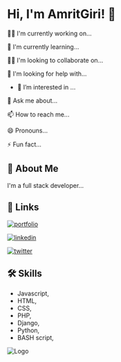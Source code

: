 


# Hi, I'm AmritGiri! 👋

👩‍💻 I'm currently working on...

🧠 I'm currently learning...

👯‍♀️ I'm looking to collaborate on...

🤔 I'm looking for help with...




- 👀 I’m interested in ...

💬 Ask me about...

📫 How to reach me...

😄 Pronouns...

⚡️ Fun fact...

## 🚀 About Me

I'm a full stack developer...

## 🔗 Links

[![portfolio](https://img.shields.io/badge/my_portfolio-000?style=for-the-badge&logo=ko-fi&logoColor=white)](https://amrit-giri.com.np/)

[![linkedin](https://img.shields.io/badge/linkedin-0A66C2?style=for-the-badge&logo=linkedin&logoColor=white)](https://www.linkedin.com/)

[![twitter](https://img.shields.io/badge/twitter-1DA1F2?style=for-the-badge&logo=twitter&logoColor=white)](https://twitter.com/)





## 🛠 Skills

- Javascript, 
- HTML, 
- CSS,
- PHP,
- Django,
- Python,
- BASH script,


![Logo](https://dev-to-uploads.s3.amazonaws.com/uploads/articles/th5xamgrr6se0x5ro4g6.png)


<!---
Amrit-Giri/Amrit-Giri is a ✨ special ✨ repository because its `README.md` (this file) appears on your GitHub profile.
You can click the Preview link to take a look at your changes.
--->
